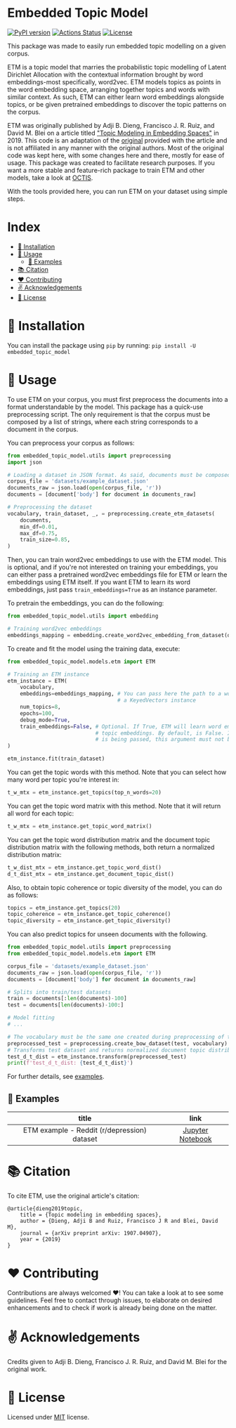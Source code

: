# Embedded Topic Model
[![PyPI version](https://badge.fury.io/py/embedded-topic-model.svg)](https://badge.fury.io/py/embedded-topic-model)
[![Actions Status](https://github.com/lffloyd/embedded-topic-model/workflows/Python%20package/badge.svg)](https://github.com/lffloyd/embedded-topic-model/actions)
[![License](http://img.shields.io/badge/license-MIT-blue.svg?style=flat)](https://github.com/lffloyd/embedded-topic-model/blob/main/LICENSE)

This package was made to easily run embedded topic modelling on a given corpus.

ETM is a topic model that marries the probabilistic topic modelling of Latent Dirichlet Allocation with the
contextual information brought by word embeddings-most specifically, word2vec. ETM models topics as points
in the word embedding space, arranging together topics and words with similar context.
As such, ETM can either learn word embeddings alongside topics, or be given pretrained embeddings to discover
the topic patterns on the corpus.

ETM was originally published by Adji B. Dieng, Francisco J. R. Ruiz, and David M. Blei on a article titled ["Topic Modeling in Embedding Spaces"](https://arxiv.org/abs/1907.04907) in 2019. This code is an adaptation of the [original](https://github.com/adjidieng/ETM) provided with the article and is not affiliated in any manner with the original authors. Most of the original code was kept here, with some changes here and there, mostly for ease of usage. This package was created to facilitate research purposes. If you want a more stable and feature-rich package to train ETM and other models, take a look at [OCTIS](https://github.com/MIND-Lab/OCTIS).

With the tools provided here, you can run ETM on your dataset using simple steps.

# Index

* [:beer: Installation](#beer-installation)
* [:wrench: Usage](#wrench-usage)
    * [:microscope: Examples](#microscope-examples)
* [:books: Citation](#books-citation)
* [:heart: Contributing](#heart-contributing)
* [:v: Acknowledgements](#v-acknowledgements)
* [:pushpin: License](#pushpin-license)

# :beer: Installation
You can install the package using ```pip``` by running: ```pip install -U embedded_topic_model```

# :wrench: Usage
To use ETM on your corpus, you must first preprocess the documents into a format understandable by the model.
This package has a quick-use preprocessing script. The only requirement is that the corpus must be composed
by a list of strings, where each string corresponds to a document in the corpus.

You can preprocess your corpus as follows:

```python
from embedded_topic_model.utils import preprocessing
import json

# Loading a dataset in JSON format. As said, documents must be composed by string sentences
corpus_file = 'datasets/example_dataset.json'
documents_raw = json.load(open(corpus_file, 'r'))
documents = [document['body'] for document in documents_raw]

# Preprocessing the dataset
vocabulary, train_dataset, _, = preprocessing.create_etm_datasets(
    documents, 
    min_df=0.01, 
    max_df=0.75, 
    train_size=0.85, 
)
```

Then, you can train word2vec embeddings to use with the ETM model. This is optional, and if you're not interested
on training your embeddings, you can either pass a pretrained word2vec embeddings file for ETM or learn the embeddings
using ETM itself. If you want ETM to learn its word embeddings, just pass ```train_embeddings=True``` as an instance parameter.

To pretrain the embeddings, you can do the following:

```python
from embedded_topic_model.utils import embedding

# Training word2vec embeddings
embeddings_mapping = embedding.create_word2vec_embedding_from_dataset(documents)
```

To create and fit the model using the training data, execute:

```python
from embedded_topic_model.models.etm import ETM

# Training an ETM instance
etm_instance = ETM(
    vocabulary,
    embeddings=embeddings_mapping, # You can pass here the path to a word2vec file or
                                   # a KeyedVectors instance
    num_topics=8,
    epochs=100,
    debug_mode=True,
    train_embeddings=False, # Optional. If True, ETM will learn word embeddings jointly with
                            # topic embeddings. By default, is False. If 'embeddings' argument
                            # is being passed, this argument must not be True
)

etm_instance.fit(train_dataset)
```

You can get the topic words with this method. Note that you can select how many word per topic you're interest in:
```python
t_w_mtx = etm_instance.get_topics(top_n_words=20)
```

You can get the topic word matrix with this method. Note that it will return all word for each topic:
```python
t_w_mtx = etm_instance.get_topic_word_matrix()
```

You can get the topic word distribution matrix and the document topic distribution matrix with the following methods, both return a normalized distribution matrix:
```python
t_w_dist_mtx = etm_instance.get_topic_word_dist()
d_t_dist_mtx = etm_instance.get_document_topic_dist()
```

Also, to obtain topic coherence or topic diversity of the model, you can do as follows:

```python
topics = etm_instance.get_topics(20)
topic_coherence = etm_instance.get_topic_coherence()
topic_diversity = etm_instance.get_topic_diversity()
```

You can also predict topics for unseen documents with the following.

```python
from embedded_topic_model.utils import preprocessing
from embedded_topic_model.models.etm import ETM

corpus_file = 'datasets/example_dataset.json'
documents_raw = json.load(open(corpus_file, 'r'))
documents = [document['body'] for document in documents_raw]

# Splits into train/test datasets
train = documents[:len(documents)-100]
test = documents[len(documents)-100:]

# Model fitting
# ...

# The vocabulary must be the same one created during preprocessing of the training dataset (see above)
preprocessed_test = preprocessing.create_bow_dataset(test, vocabulary)
# Transforms test dataset and returns normalized document topic distribution
test_d_t_dist = etm_instance.transform(preprocessed_test)
print(f'test_d_t_dist: {test_d_t_dist}')
```

For further details, see [examples](#microscope-examples).

## :microscope: Examples

| title                                       | link |
| :-------------:                             | :--: |
| ETM example - Reddit (r/depression) dataset | [Jupyter Notebook](./2023-09-01%20-%20reddit%20-%20depression%20dataset%20-%20etm%20-%20example.ipynb) |

# :books: Citation
To cite ETM, use the original article's citation:

```
@article{dieng2019topic,
    title = {Topic modeling in embedding spaces},
    author = {Dieng, Adji B and Ruiz, Francisco J R and Blei, David M},
    journal = {arXiv preprint arXiv: 1907.04907},
    year = {2019}
}
```

# :heart: Contributing
Contributions are always welcomed :heart:! You can take a look at []() to see some guidelines. Feel free to contact through issues, to elaborate on desired enhancements and to check if work is already being done on the matter.

# :v: Acknowledgements
Credits given to Adji B. Dieng, Francisco J. R. Ruiz, and David M. Blei for the original work.

# :pushpin: License
Licensed under [MIT](LICENSE) license.
